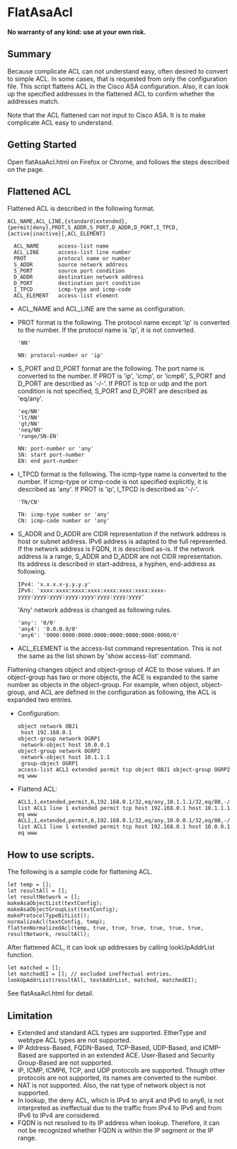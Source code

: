 # FlatAsaAcl

**No warranty of any kind: use at your own risk.**

## Summary

Because complicate ACL can not understand easy, often desired to convert to simple ACL. In some cases, that is requested from only the configuration file. This script flattens ACL in the Cisco ASA configuration. Also, it can look up the specified addresses in the flattened ACL to confirm whether the addresses match.

Note that the ACL flattened can not input to Cisco ASA. It is to make complicate ACL easy to understand.

## Getting Started

Open flatAsaAcl.html on Firefox or Chrome, and follows the steps described on the page.

## Flattened ACL

Flattened ACL is described in the following format.

```
ACL_NAME,ACL_LINE,{standard|extended},{permit|deny},PROT,S_ADDR,S_PORT,D_ADDR,D_PORT,I_TPCD,{active|inactive}[,ACL_ELEMENT]

  ACL_NAME      access-list name
  ACL_LINE      access-list line number
  PROT          protocol name or number
  S_ADDR        source network address
  S_PORT        source port condition
  D_ADDR        destination network address
  D_PORT        destination port condition
  I_TPCD        icmp-type and icmp-code
  ACL_ELEMENT   access-list element
```

  - ACL_NAME and ACL_LINE are the same as configuration.
  - PROT format is the following. The protocol name except 'ip' is converted to the number. If the protocol name is 'ip', it is not converted.

        'NN'

        NN: protocol-number or 'ip'
  
  - S_PORT and D_PORT format are the following. The port name is converted to the number. If PROT is 'ip', 'icmp', or 'icmp6', S_PORT and D_PORT are described as '-/-'. If PROT is tcp or udp and the port condition is not specified, S_PORT and D_PORT are described as 'eq/any'.

        'eq/NN'
        'lt/NN'
        'gt/NN'
        'neq/NN'
        'range/SN-EN'

        NN: port-number or 'any'
        SN: start port-number
        EN: end port-number

  - I_TPCD format is the following. The icmp-type name is converted to the number. If icmp-type or icmp-code is not specified explicitly, it is described as 'any'. If PROT is 'ip', I_TPCD is described as '-/-'.

        'TN/CN'

        TN: icmp-type number or 'any'
        CN: icmp-code number or 'any'

  - S_ADDR and D_ADDR are CIDR representation if the network address is host or subnet address. IPv6 address is adapted to the full represented. If the network address is FQDN, it is described as-is. If the network address is a range, S_ADDR and D_ADDR are not CIDR representation. Its address is described in start-address, a hyphen, end-address as following.

        IPv4: 'x.x.x.x-y.y.y.y'
        IPv6: 'xxxx:xxxx:xxxx:xxxx:xxxx:xxxx:xxxx:xxxx-yyyy:yyyy:yyyy:yyyy:yyyy:yyyy:yyyy:yyyy'

    'Any' network address is changed as following rules.

        'any': '0/0'
        'any4': '0.0.0.0/0'
        'any6': '0000:0000:0000:0000:0000:0000:0000:0000/0'

  - ACL_ELEMENT is the access-list command representation. This is not the same as the list shown by 'show access-list' command.

Flattening changes object and object-group of ACE to those values. If an object-group has two or more objects, the ACE is expanded to the same number as objects in the object-group. For example, when object, object-group, and ACL are defined in the configuration as following, the ACL is expanded two entries.

- Configuration:

      object network OBJ1
       host 192.168.0.1
      object-group network OGRP1
       network-object host 10.0.0.1
      object-group network OGRP2
       network-object host 10.1.1.1
       group-object OGRP1
      access-list ACL1 extended permit tcp object OBJ1 object-group OGRP2 eq www

- Flattend ACL:

      ACL1,1,extended,permit,6,192.168.0.1/32,eq/any,10.1.1.1/32,eq/80,-/-,active,access-list ACL1 line 1 extended permit tcp host 192.168.0.1 host 10.1.1.1 eq www
      ACL1,1,extended,permit,6,192.168.0.1/32,eq/any,10.0.0.1/32,eq/80,-/-,active,access-list ACL1 line 1 extended permit tcp host 192.168.0.1 host 10.0.0.1 eq www

## How to use scripts.

The following is a sample code for flattening ACL.

    let temp = [];
    let resultAll = [];
    let resultNetwork = [];
    makeAsaObjectList(textConfig);
    makeAsaObjectGroupList(textConfig);
    makeProtocolTypeBitList();
    normalizeAcl(textConfig, temp);
    flattenNormalizedAcl(temp, true, true, true, true, true, true, resultNetwork, resultAll);

After flattened ACL, it can look up addresses by calling lookUpAddrList function.

    let matched = [];
    let matchedEI = []; // excluded ineffectual entries.
    lookUpAddrList(resultAll, textAddrList, matched, matchedEI);

See flatAsaAcl.html for detail.

## Limitation

- Extended and standard ACL types are supported. EtherType and webtype ACL types are not supported.
- IP Address-Based, FQDN-Based, TCP-Based, UDP-Based, and ICMP-Based are supported in an extended ACE. User-Based and Security Group-Based are not supported.
- IP, ICMP, ICMP6, TCP, and UDP protocols are supported. Though other protocols are not supported, its names are converted to the number.
- NAT is not supported. Also, the nat type of network object is not supported.
- In lookup, the deny ACL, which is IPv4 to any4 and IPv6 to any6, is not interpreted as ineffectual due to the traffic from IPv4 to IPv6 and from IPv6 to IPv4 are considered.
- FQDN is not resolved to its IP address when lookup. Therefore, it can not be recognized whether FQDN is within the IP segment or the IP range.
